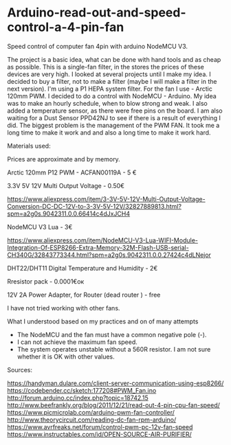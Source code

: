 # Arduino-read-out-and-speed-control-a-4-pin-fan
 Speed control of computer fan 4pin with arduino NodeMCU V3.

The project is a basic idea, what can be done with hand tools and as cheap as possible. This is a single-fan filter, in the stores the prices of these devices are very high. I looked at several projects until I make my idea. I decided to buy a filter, not to make a filter (maybe I will make a filter in the next version). I'm using a P1 HEPA system filter. For the fan I use - Arctic 120mm PWM. I decided to do a control with NodeMCU - Arduino. My idea was to make an hourly schedule, when to blow strong and weak. I also added a temperature sensor, as there were free pins on the board. I am also waiting for a Dust Sensor PPD42NJ to see if there is a result of everything I did. The biggest problem is the management of the PWM FAN. It took me a long time to make it work and and also a long time to make it work hard.
 
Materials used:

Prices are approximate and by memory.
 
Arctic 120mm P12 PWM - ACFAN00119A  - 5 €

3.3V 5V 12V Multi Output Voltage - 0.50€

https://www.aliexpress.com/item/3-3V-5V-12V-Multi-Output-Voltage-Conversion-DC-DC-12V-to-3-3V-5V-12V/32827889813.html?spm=a2g0s.9042311.0.0.66414c4dJxJCH4 
 
NodeMCU V3 Lua  - 3€

https://www.aliexpress.com/item/NodeMCU-V3-Lua-WIFI-Module-Integration-Of-ESP8266-Extra-Memory-32M-Flash-USB-serial-CH340G/32843773344.html?spm=a2g0s.9042311.0.0.27424c4dLNejor
 
DHT22/DHT11 Digital Temperature and Humidity - 2€
 
Rresistor pack - 0.0001€ок
 
12V 2A Power Adapter, for Router (dead router ) - free 

I have not tried working with other fans.

What I understood based on my practices and on of many attempts
- The NodeMCU and the fan must have a common negative pole (-).
- I can not achieve the maximum fan speed.
- The system operates unstable without a 560R resistor. I am not sure whether it is OK with other values.
 
Sources:

https://handyman.dulare.com/client-server-communication-using-esp8266/
https://codebender.cc/sketch:177208#PWM_Fan.ino
http://forum.arduino.cc/index.php?topic=18742.15
http://www.beefrankly.org/blog/2011/12/21/read-out-4-pin-cpu-fan-speed/
https://www.picmicrolab.com/arduino-pwm-fan-controller/
http://www.theorycircuit.com/reading-dc-fan-rpm-arduino/
https://www.avrfreaks.net/forum/control-pwm-pc-12v-fan-speed
https://www.instructables.com/id/OPEN-SOURCE-AIR-PURIFIER/  
